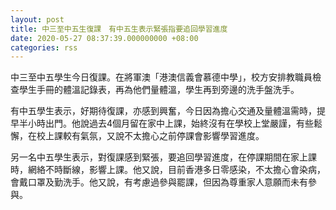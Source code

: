 ```yaml
---
layout: post
title: 中三至中五生復課　有中五生表示緊張指要追回學習進度
date: 2020-05-27 08:37:39.000000000 +08:00
categories: rss
---
```


中三至中五學生今日復課。在將軍澳「港澳信義會慕德中學」，校方安排教職員檢查學生手冊的體溫記錄表，再為他們量體溫，學生再到旁邊的洗手盤洗手。

有中五學生表示，好期待復課，亦感到興奮，今日因為擔心交通及量體溫需時，提早半小時出門。他說過去4個月留在家中上課，始終沒有在學校上堂嚴謹，有些鬆懈，在校上課較有氣氛，又說不太擔心之前停課會影響學習進度。

另一名中五學生表示，對復課感到緊張，要追回學習進度，在停課期間在家上課時，網絡不時斷線，影響上課。他又說，目前香港多日零感染，不太擔心會染病，會戴口罩及勤洗手。他又說，有考慮過參與罷課，但因為尊重家人意願而未有參與。
